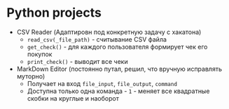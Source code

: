 # Python projects
* CSV Reader (Адаптировн под конкретную задачу с хакатона)
  + `read_csv(_file_path)` - считывание CSV файла
  + `get_check()` - для каждого пользователя формирует чек его покупок
  + `print_check()` - выводит все чеки
* MarkDown Editor (постоянно путал, решил, что вручную исправлять муторно)
  + Получает на вход `file_input`, `file_output`, `command`
  + Доступна только одна команда - `1` - меняет все квадратные скобки на круглые и наоборот
